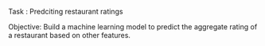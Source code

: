 Task : Predciting restaurant ratings

Objective: Build a machine learning model to predict the
aggregate rating of a restaurant based on other features.
